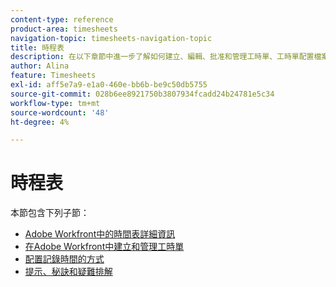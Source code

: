 ```yaml
---
content-type: reference
product-area: timesheets
navigation-topic: timesheets-navigation-topic
title: 時程表
description: 在以下章節中進一步了解如何建立、編輯、批准和管理工時單、工時單配置檔案、小時類型。
author: Alina
feature: Timesheets
exl-id: aff5e7a9-e1a0-460e-bb6b-be9c50db5755
source-git-commit: 028b6ee8921750b3807934fcadd24b24781e5c34
workflow-type: tm+mt
source-wordcount: '48'
ht-degree: 4%

---
```


# 時程表

本節包含下列子節：

* [Adobe Workfront中的時間表詳細資訊](../timesheets/timesheets/timesheets.md)
* [在Adobe Workfront中建立和管理工時單](../timesheets/create-and-manage-timesheets/create-and-manage-timesheets.md)
* [配置記錄時間的方式](../timesheets/config-timesheet-prefs/configure-timesheet-preferences.md)
* [提示、秘訣和疑難排解](../timesheets/tips-tricks-and-troubleshooting/tips-tricks-and-troubleshooting-timesheets.md)

